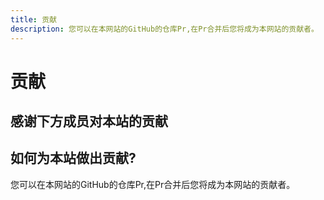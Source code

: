 ```yaml
---
title: 贡献
description: 您可以在本网站的GitHub的仓库Pr,在Pr合并后您将成为本网站的贡献者。
---
```

<script setup>
import { VPTeamMembers } from 'vitepress/theme'

const members = [
  {
    avatar: '/Image/QingFeng.png',
    name: 'QingFeng',
    title: '主开发者',
    org: 'XtremeWave',
    orgLink: 'https://github.com/XtremeWave',
    links: [
      { icon: 'github', link: 'https://github.com/QingFeng-awa' }
    ]
  },
  {
    avatar: '/Image/LezaiYa1.png',
    name: 'LezaiYa1',
    title: '开发者',
    links: [
      { icon: 'github', link: 'https://github.com/LezaiYa1' }
    ]
  },
  {
    avatar: '/Image/Slok7565.png',
    name: 'Slok7565',
    title: '贡献者',
    org: 'XtremeWave',
    orgLink: 'https://github.com/XtremeWave',
    links: [
      { icon: 'github', link: 'https://github.com/Slok7565' }
    ]
  }
]
</script>

# 贡献
## 感谢下方成员对本站的贡献

<div align="center">
<VPTeamMembers size="medium" :members="members" />
</div>

## 如何为本站做出贡献?
您可以在本网站的GitHub的仓库Pr,在Pr合并后您将成为本网站的贡献者。

